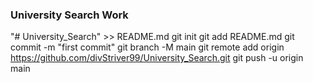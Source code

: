  ### University Search Work 

 "# University_Search" >> README.md
git init
git add README.md
git commit -m "first commit"
git branch -M main
git remote add origin https://github.com/divStriver99/University_Search.git
git push -u origin main